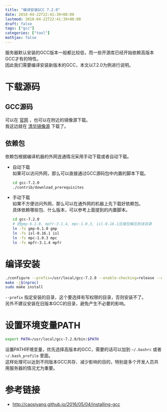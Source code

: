 ```yaml
---
title: "编译安装GCC 7.2.0"
date: 2018-04-22T22:41:39+08:00
lastmod: 2018-04-22T22:41:39+08:00
draft: false
tags: ["gcc"]
categories: ["tool"]
mathjax: false
---
```


服务器默认安装的GCC版本一般都比较低，而一些开源库已经开始依赖高版本GCC才有的特性。  
因此我们需要编译安装新版本的GCC，本文以7.2.0为例进行说明。  
<!--more-->

# 下载源码

## GCC源码
可以在 [官网](ftp://ftp.gnu.org/gnu/gcc/gcc-7.2.0/gcc-7.2.0.tar.gz) ，也可以在附近的镜像源下载。  
我这边就在 [清华镜像源](https://mirrors.tuna.tsinghua.edu.cn/gnu/gcc/gcc-7.2.0/gcc-7.2.0.tar.gz) 下载了。  

## 依赖包
依赖包根据编译机器的外网连通情况采用手动下载或者自动下载。  

- 自动下载  
  如果可以访问外网，那么可以直接通过GCC源码包中内置的脚本下载。  
  ```sh
  cd gcc-7.2.0
  ./contrib/download_prerequisites
  ```

- 手动下载  
  如果不方便访问外网，那么可以在通外网的机器上先下载好依赖包。  
  具体依赖哪些包、什么版本，可以参考上面提到的内置脚本。  
  ```sh
  cd gcc-7.2.0
  # 把gmp-6.1.0, mpfr-3.1.4, mpc-1.0.3, isl-0.16.1压缩包解压到该目录
  ln -fs gmp-6.1.0 gmp
  ln -fs isl-0.16.1 isl
  ln -fs mpc-1.0.3 mpc
  ln -fs mpfr-3.1.4 mpfr
  ```

# 编译安装
```sh
./configure --prefix=/usr/local/gcc-7.2.0 --enable-checking=release --enable-languages=c,c++ --disable-multilib
make -j$(nproc)
sudo make install
```
`--prefix` 指定安装的目录，这个要选择有写权限的目录，否则安装不了。  
另外不建议安装在旧版本GCC的目录，避免产生不必要的影响。  

# 设置环境变量PATH
```sh
export PATH=/usr/local/gcc-7.2.0/bin:$PATH
```
设置PATH环境变量，优先选择高版本的GCC，需要的话可以加到 `~/.bashrc` 或者 `~/.bash_profile` 里面。  
这样处理可以达到不同版本GCC共存、减少影响的目的，特别是多个开发人员共用服务器的情况尤为重要。  

# 参考链接
- http://caosiyang.github.io/2016/05/04/installing-gcc


